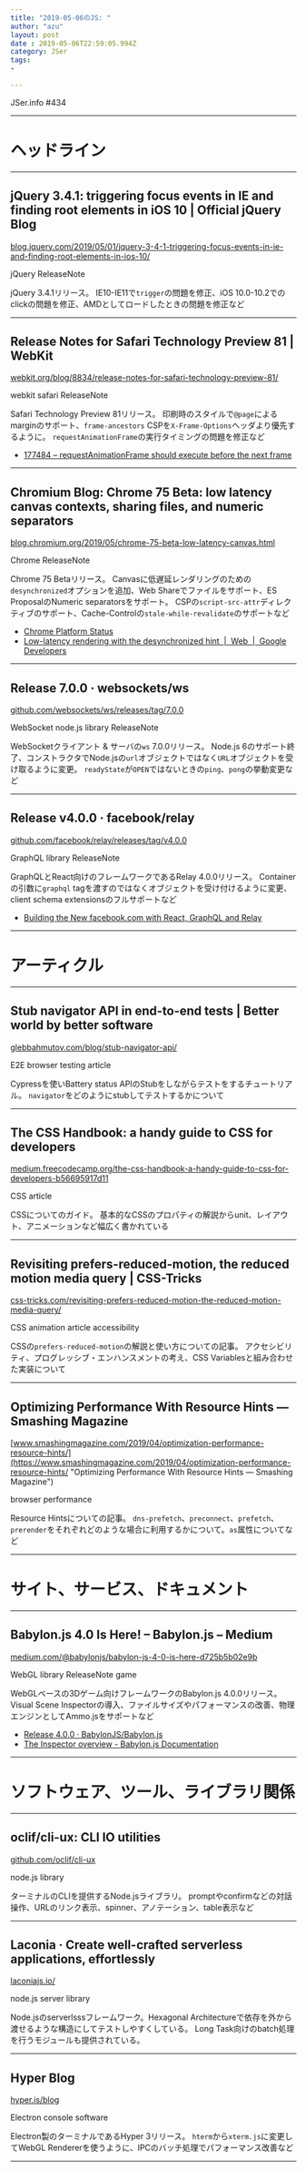 ```yaml
---
title: "2019-05-06のJS: "
author: "azu"
layout: post
date : 2019-05-06T22:59:05.994Z
category: JSer
tags:
-

---
```


JSer.info #434

----

<h1 class="site-genre">ヘッドライン</h1>

----

## jQuery 3.4.1: triggering focus events in IE and finding root elements in iOS 10 | Official jQuery Blog
[blog.jquery.com/2019/05/01/jquery-3-4-1-triggering-focus-events-in-ie-and-finding-root-elements-in-ios-10/](http://blog.jquery.com/2019/05/01/jquery-3-4-1-triggering-focus-events-in-ie-and-finding-root-elements-in-ios-10/ "jQuery 3.4.1: triggering focus events in IE and finding root elements in iOS 10 | Official jQuery Blog")
<p class="jser-tags jser-tag-icon"><span class="jser-tag">jQuery</span> <span class="jser-tag">ReleaseNote</span></p>

jQuery 3.4.1リリース。
IE10-IE11で`trigger`の問題を修正、iOS 10.0-10.2でのclickの問題を修正、AMDとしてロードしたときの問題を修正など


----

## Release Notes for Safari Technology Preview 81 | WebKit
[webkit.org/blog/8834/release-notes-for-safari-technology-preview-81/](https://webkit.org/blog/8834/release-notes-for-safari-technology-preview-81/ "Release Notes for Safari Technology Preview 81 | WebKit")
<p class="jser-tags jser-tag-icon"><span class="jser-tag">webkit</span> <span class="jser-tag">safari</span> <span class="jser-tag">ReleaseNote</span></p>

Safari Technology Preview 81リリース。
印刷時のスタイルで`@page`によるmarginのサポート、`frame-ancestors` CSPを`X-Frame-Options`ヘッダより優先するように。
`requestAnimationFrame`の実行タイミングの問題を修正など

- [177484 – requestAnimationFrame should execute before the next frame](https://bugs.webkit.org/show_bug.cgi?id=177484 "177484 – requestAnimationFrame should execute before the next frame")

----

## Chromium Blog: Chrome 75 Beta: low latency canvas contexts, sharing files, and numeric separators
[blog.chromium.org/2019/05/chrome-75-beta-low-latency-canvas.html](https://blog.chromium.org/2019/05/chrome-75-beta-low-latency-canvas.html "Chromium Blog: Chrome 75 Beta: low latency canvas contexts, sharing files, and numeric separators")
<p class="jser-tags jser-tag-icon"><span class="jser-tag">Chrome</span> <span class="jser-tag">ReleaseNote</span></p>

Chrome 75 Betaリリース。
Canvasに低遅延レンダリングのための`desynchronized`オプションを追加、Web Shareでファイルをサポート、ES ProposalのNumeric separatorsをサポート。
CSPの`script-src-attr`ディレクティブのサポート、Cache-Controlの`stale-while-revalidate`のサポートなど

- [Chrome Platform Status](https://www.chromestatus.com/features#milestone%3D75 "Chrome Platform Status")
- [Low-latency rendering with the desynchronized hint  |  Web  |  Google Developers](https://developers.google.com/web/updates/2019/05/desynchronized "Low-latency rendering with the desynchronized hint  |  Web  |  Google Developers")

----

## Release 7.0.0 · websockets/ws
[github.com/websockets/ws/releases/tag/7.0.0](https://github.com/websockets/ws/releases/tag/7.0.0 "Release 7.0.0 · websockets/ws")
<p class="jser-tags jser-tag-icon"><span class="jser-tag">WebSocket</span> <span class="jser-tag">node.js</span> <span class="jser-tag">library</span> <span class="jser-tag">ReleaseNote</span></p>

WebSocketクライアント & サーバの`ws` 7.0.0リリース。
Node.js 6のサポート終了、コンストラクタでNode.jsの`url`オブジェクトではなく`URL`オブジェクトを受け取るように変更。
`readyState`が`OPEN`ではないときの`ping`、`pong`の挙動変更など


----

## Release v4.0.0 · facebook/relay
[github.com/facebook/relay/releases/tag/v4.0.0](https://github.com/facebook/relay/releases/tag/v4.0.0 "Release v4.0.0 · facebook/relay")
<p class="jser-tags jser-tag-icon"><span class="jser-tag">GraphQL</span> <span class="jser-tag">library</span> <span class="jser-tag">ReleaseNote</span></p>

GraphQLとReact向けのフレームワークであるRelay 4.0.0リリース。
Containerの引数に`graphql` tagを渡すのではなくオブジェクトを受け付けるように変更、client schema extensionsのフルサポートなど

- [Building the New facebook.com with React, GraphQL and Relay](https://developers.facebook.com/videos/2019/building-the-new-facebookcom-with-react-graphql-and-relay/ "Building the New facebook.com with React, GraphQL and Relay")

----
<h1 class="site-genre">アーティクル</h1>

----

## Stub navigator API in end-to-end tests | Better world by better software
[glebbahmutov.com/blog/stub-navigator-api/](https://glebbahmutov.com/blog/stub-navigator-api/ "Stub navigator API in end-to-end tests | Better world by better software")
<p class="jser-tags jser-tag-icon"><span class="jser-tag">E2E</span> <span class="jser-tag">browser</span> <span class="jser-tag">testing</span> <span class="jser-tag">article</span></p>

Cypressを使いBattery status APIのStubをしながらテストをするチュートリアル。
`navigator`をどのようにstubしてテストするかについて


----

## The CSS Handbook: a handy guide to CSS for developers
[medium.freecodecamp.org/the-css-handbook-a-handy-guide-to-css-for-developers-b56695917d11](https://medium.freecodecamp.org/the-css-handbook-a-handy-guide-to-css-for-developers-b56695917d11 "The CSS Handbook: a handy guide to CSS for developers")
<p class="jser-tags jser-tag-icon"><span class="jser-tag">CSS</span> <span class="jser-tag">article</span></p>

CSSについてのガイド。
基本的なCSSのプロパティの解説からunit、レイアウト、アニメーションなど幅広く書かれている


----

## Revisiting prefers-reduced-motion, the reduced motion media query | CSS-Tricks
[css-tricks.com/revisiting-prefers-reduced-motion-the-reduced-motion-media-query/](https://css-tricks.com/revisiting-prefers-reduced-motion-the-reduced-motion-media-query/ "Revisiting prefers-reduced-motion, the reduced motion media query | CSS-Tricks")
<p class="jser-tags jser-tag-icon"><span class="jser-tag">CSS</span> <span class="jser-tag">animation</span> <span class="jser-tag">article</span> <span class="jser-tag">accessibility</span></p>

CSSの`prefers-reduced-motion`の解説と使い方についての記事。
アクセシビリティ、プログレッシブ・エンハンスメントの考え、CSS Variablesと組み合わせた実装について


----

## Optimizing Performance With Resource Hints — Smashing Magazine
[www.smashingmagazine.com/2019/04/optimization-performance-resource-hints/](https://www.smashingmagazine.com/2019/04/optimization-performance-resource-hints/ "Optimizing Performance With Resource Hints — Smashing Magazine")
<p class="jser-tags jser-tag-icon"><span class="jser-tag">browser</span> <span class="jser-tag">performance</span></p>

Resource Hintsについての記事。
`dns-prefetch`、`preconnect`、`prefetch`、`prerender`をそれぞれどのような場合に利用するかについて。`as`属性についてなど


----
<h1 class="site-genre">サイト、サービス、ドキュメント</h1>

----

## Babylon.js 4.0 Is Here! – Babylon.js – Medium
[medium.com/@babylonjs/babylon-js-4-0-is-here-d725b5b02e9b](https://medium.com/@babylonjs/babylon-js-4-0-is-here-d725b5b02e9b "Babylon.js 4.0 Is Here! – Babylon.js – Medium")
<p class="jser-tags jser-tag-icon"><span class="jser-tag">WebGL</span> <span class="jser-tag">library</span> <span class="jser-tag">ReleaseNote</span> <span class="jser-tag">game</span></p>

WebGLベースの3Dゲーム向けフレームワークのBabylon.js 4.0.0リリース。
Visual Scene Inspectorの導入、ファイルサイズやパフォーマンスの改善、物理エンジンとしてAmmo.jsをサポートなど

- [Release 4.0.0 · BabylonJS/Babylon.js](https://github.com/BabylonJS/Babylon.js/releases/tag/v4.0.0 "Release 4.0.0 · BabylonJS/Babylon.js")
- [The Inspector overview - Babylon.js Documentation](https://doc.babylonjs.com/features/playground_debuglayer#inspector-pane "The Inspector overview - Babylon.js Documentation")

----
<h1 class="site-genre">ソフトウェア、ツール、ライブラリ関係</h1>

----

## oclif/cli-ux: CLI IO utilities
[github.com/oclif/cli-ux](https://github.com/oclif/cli-ux "oclif/cli-ux: CLI IO utilities")
<p class="jser-tags jser-tag-icon"><span class="jser-tag">node.js</span> <span class="jser-tag">library</span></p>

ターミナルのCLIを提供するNode.jsライブラリ。
promptやconfirmなどの対話操作、URLのリンク表示、spinner、アノテーション、table表示など


----

## Laconia · Create well-crafted serverless applications, effortlessly
[laconiajs.io/](https://laconiajs.io/ "Laconia · Create well-crafted serverless applications, effortlessly")
<p class="jser-tags jser-tag-icon"><span class="jser-tag">node.js</span> <span class="jser-tag">server</span> <span class="jser-tag">library</span></p>

Node.jsのserverlsssフレームワーク。Hexagonal Architectureで依存を外から渡せるような構造にしてテストしやすくしている。
Long Task向けのbatch処理を行うモジュールも提供されている。


----

## Hyper Blog
[hyper.is/blog](https://hyper.is/blog "Hyper Blog")
<p class="jser-tags jser-tag-icon"><span class="jser-tag">Electron</span> <span class="jser-tag">console</span> <span class="jser-tag">software</span></p>

Electron製のターミナルであるHyper 3リリース。
`hterm`から`xterm.js`に変更してWebGL Rendererを使うように、IPCのバッチ処理でパフォーマンス改善など


----
